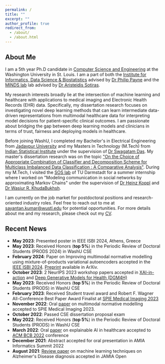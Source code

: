 ```yaml
---
permalink: /
title: ""
excerpt: ""
author_profile: true
redirect_from: 
  - /about/
  - /about.html
---
```


## About Me

I am a 5th year Ph.D candidate in [Computer Science and Engineering](https://cse.wustl.edu/index.html) at the Washington University in St. Louis. I am a part of both the [Institute for Informatics, Data Science & Biostatistics](https://i2db.wustl.edu/) advised by [Dr Philip Payne](https://i2db.wustl.edu/people/philip-payne/) and the [MINDS lab](https://www.mir.wustl.edu/research/research-centers/computational-imaging-research-center-circ/labs/sotiras-lab/) lab advised by [Dr Aristeidis Sotiras](https://asotiras.com/). 

My research interests broadly lie at the intersection of machine learning and healthcare with applications to medical imaging and Electronic Health Records (EHR) data. Specifically, my dissertation research focuses on investigating novel deep learning methods that can learn intermediate data-driven representations from multimodal healthcare data for interpreting model decisions for patient-specific clinical outcomes. I am passionate about bridging the gap between deep learning models and clinicians in terms of trust, fairness and deploying models in healthcare.

Before joining WashU, I completed my Bachelor's in Electrical Engineering from [Jadavpur University](http://www.jaduniv.edu.in/) and my Masters in Technology (M.Tech) from [Indian Statistical Institute](https://www.isical.ac.in/) under the supervision of [Dr Swagatam Das](https://www.isical.ac.in/~swagatam.das/). My master's dissertation research was on the topic ["On the Choice of Appropriate Combination of Classifier and Decomposition Scheme for Multiclass Imbalanced Data Classification : A Comparative Analysis"](http://library.isical.ac.in:8080/xmlui/bitstream/handle/10263/7259/Dissertation_final.pdf?sequence=1&isAllowed=y). During my M.Tech, I visited the [SOS lab](https://www.bcs.tu-darmstadt.de/welcome/index.en.jsp) of TU Darmstadt for a summer internship where I worked on "Modeling communication in social networks by approximating Markov Chains" under the supervision of [Dr Heinz Koppl]() and [Dr Wasiur R. KhudaBukhsh](https://www.wasiur.xyz/). 

I am currently on the job market for postdoctoral positions and research-oriented industry roles. Feel free to reach out to me at sayantan.kumar@wustl.edu for potential opportunities. For more details about me and my research, please check out my [CV](https://sayantankumar.github.io/files/Resume_latest.pdf).


## Recent News

* **May 2023**: Presented poster in IEEE ISBI 2024, Athens, Greece
* **May 2023**: Received Honors (**top 5%**) in the Periodic Review of Doctoral Students (PRODS 2024) in WashU CSE
* **February 2024**: Paper on Improving multimodal normative modelling using mixture-of-products variational autoencoders accepted in the [IEEE ISBI 2024](https://biomedicalimaging.org/2024/). [Preprint](https://arxiv.org/pdf/2312.00992.pdf) available in ArXiv.
* **October 2023**: 2 NeurIPS 2023 workshop papers accepted in [XAI-in-action](https://xai-in-action.github.io/) and [Deep Generative Models for Health (DGM4H)](https://sites.google.com/ethz.ch/dgm4h-neurips2023)
* **May 2023**: Received Honors (**top 5%**) in the Periodic Review of Doctoral Students (PRODS) in WashU CSE
* **February 2023**: Received Student travel award and Robert F. Wagner All-Conference Best Paper Award Finalist at [SPIE Medical Imaging 2023](https://spie.org/conferences-and-exhibitions/medical-imaging/program#_=_)
* **November 2022**: Oral [paper](https://doi.org/10.1117/12.2654369) on multimodal normative modelling accepted to SPIE Medical Imaging 2023.
* **October 2022**: Passed CSE dissertation proposal exam
* **May 2022**: Received Honors (**top 5%**) in the Periodic Review of Doctoral Students (PRODS) in WashU CSE
* **March 2022**: Oral [paper](https://dl.acm.org/doi/pdf/10.1145/3535508.3545547) on explainable AI in healthcare accepted to [ACM BCB 2022](https://acm-bcb.org/2022/) conference
* **December 2021**: Abstract accepted for oral presentation in AMIA Informatics Summit 2022
* **August 2021**: [Review paper](https://academic.oup.com/jamiaopen/article/4/3/ooab052/6334269) on machine learning techniques on Alzheimer's Disease diagnosis accepted in JAMIA Open

